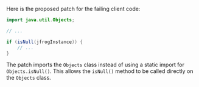 Here is the proposed patch for the failing client code:

```java
import java.util.Objects;

// ...

if (isNull(jfrogInstance)) {
    // ...
}
```

The patch imports the `Objects` class instead of using a static import for `Objects.isNull()`. This allows the `isNull()` method to be called directly on the `Objects` class.